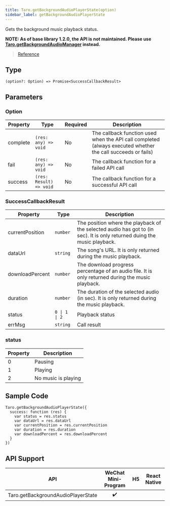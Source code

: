```yaml
---
title: Taro.getBackgroundAudioPlayerState(option)
sidebar_label: getBackgroundAudioPlayerState
---
```


Gets the background music playback status.

**NOTE: As of base library 1.2.0, the API is not maintained. Please use [Taro.getBackgroundAudioManager](./getBackgroundAudioManager.md) instead.**

> [Reference](https://developers.weixin.qq.com/miniprogram/en/dev/api/media/background-audio/wx.getBackgroundAudioPlayerState.html)

## Type

```tsx
(option?: Option) => Promise<SuccessCallbackResult>
```

## Parameters

### Option

<table>
  <thead>
    <tr>
      <th>Property</th>
      <th>Type</th>
      <th style={{ textAlign: "center"}}>Required</th>
      <th>Description</th>
    </tr>
  </thead>
  <tbody>
    <tr>
      <td>complete</td>
      <td><code>(res: any) =&gt; void</code></td>
      <td style={{ textAlign: "center"}}>No</td>
      <td>The callback function used when the API call completed (always executed whether the call succeeds or fails)</td>
    </tr>
    <tr>
      <td>fail</td>
      <td><code>(res: any) =&gt; void</code></td>
      <td style={{ textAlign: "center"}}>No</td>
      <td>The callback function for a failed API call</td>
    </tr>
    <tr>
      <td>success</td>
      <td><code>(res: Result) =&gt; void</code></td>
      <td style={{ textAlign: "center"}}>No</td>
      <td>The callback function for a successful API call</td>
    </tr>
  </tbody>
</table>

### SuccessCallbackResult

<table>
  <thead>
    <tr>
      <th>Property</th>
      <th>Type</th>
      <th>Description</th>
    </tr>
  </thead>
  <tbody>
    <tr>
      <td>currentPosition</td>
      <td><code>number</code></td>
      <td>The position where the playback of the selected audio has got to (in sec). It is only returned duing the music playback.</td>
    </tr>
    <tr>
      <td>dataUrl</td>
      <td><code>string</code></td>
      <td>The song's URL. It is only returned during the music playback.</td>
    </tr>
    <tr>
      <td>downloadPercent</td>
      <td><code>number</code></td>
      <td>The download progress percentage of an audio file. It is only returned during the music playback.</td>
    </tr>
    <tr>
      <td>duration</td>
      <td><code>number</code></td>
      <td>The duration of the selected audio (in sec). It is only returned during the music playback.</td>
    </tr>
    <tr>
      <td>status</td>
      <td><code>0 | 1 | 2</code></td>
      <td>Playback status</td>
    </tr>
    <tr>
      <td>errMsg</td>
      <td><code>string</code></td>
      <td>Call result</td>
    </tr>
  </tbody>
</table>

### status

<table>
  <thead>
    <tr>
      <th>Property</th>
      <th>Description</th>
    </tr>
  </thead>
  <tbody>
    <tr>
      <td>0</td>
      <td>Pausing</td>
    </tr>
    <tr>
      <td>1</td>
      <td>Playing</td>
    </tr>
    <tr>
      <td>2</td>
      <td>No music is playing</td>
    </tr>
  </tbody>
</table>

## Sample Code

```tsx
Taro.getBackgroundAudioPlayerState({
  success: function (res) {
    var status = res.status
    var dataUrl = res.dataUrl
    var currentPosition = res.currentPosition
    var duration = res.duration
    var downloadPercent = res.downloadPercent
  }
})
```

## API Support

| API | WeChat Mini-Program | H5 | React Native |
| :---: | :---: | :---: | :---: |
| Taro.getBackgroundAudioPlayerState | ✔️ |  |  |
